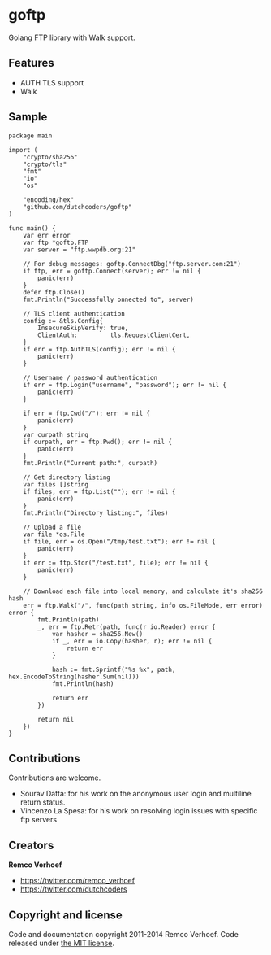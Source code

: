 goftp
=====

Golang FTP library with Walk support.

## Features

* AUTH TLS support
* Walk 

## Sample
    package main
    
    import (
    	"crypto/sha256"
        "crypto/tls"
    	"fmt"
    	"io"
    	"os"
    
    	"encoding/hex"
    	"github.com/dutchcoders/goftp"
    )
    
    func main() {
    	var err error
    	var ftp *goftp.FTP
    	var server = "ftp.wwpdb.org:21"
    
    	// For debug messages: goftp.ConnectDbg("ftp.server.com:21")
    	if ftp, err = goftp.Connect(server); err != nil {
    		panic(err)
    	}
    	defer ftp.Close()
    	fmt.Println("Successfully onnected to", server)
    
    	// TLS client authentication
    	config := &tls.Config{
    		InsecureSkipVerify: true,
    		ClientAuth:         tls.RequestClientCert,
    	}
    	if err = ftp.AuthTLS(config); err != nil {
    		panic(err)
    	}

    	// Username / password authentication
    	if err = ftp.Login("username", "password"); err != nil {
    		panic(err)
    	}

    	if err = ftp.Cwd("/"); err != nil {
    		panic(err)
    	}
    	var curpath string
    	if curpath, err = ftp.Pwd(); err != nil {
    		panic(err)
    	}
    	fmt.Println("Current path:", curpath)
    
    	// Get directory listing
    	var files []string
    	if files, err = ftp.List(""); err != nil {
    		panic(err)
    	}
    	fmt.Println("Directory listing:", files)
    
    	// Upload a file
    	var file *os.File
    	if file, err = os.Open("/tmp/test.txt"); err != nil {
    		panic(err)
    	}
    	if err := ftp.Stor("/test.txt", file); err != nil {
    		panic(err)
    	}
    
    	// Download each file into local memory, and calculate it's sha256 hash
    	err = ftp.Walk("/", func(path string, info os.FileMode, err error) error {
    		fmt.Println(path)
    		_, err = ftp.Retr(path, func(r io.Reader) error {
    			var hasher = sha256.New()
    			if _, err = io.Copy(hasher, r); err != nil {
    				return err
    			}
    
    			hash := fmt.Sprintf("%s %x", path, hex.EncodeToString(hasher.Sum(nil)))
    			fmt.Println(hash)
    
    			return err
    		})
    
    		return nil
    	})
    }

## Contributions

Contributions are welcome.

* Sourav Datta: for his work on the anonymous user login and multiline return status.
* Vincenzo La Spesa: for his work on resolving login issues with specific ftp servers


## Creators

**Remco Verhoef**
- <https://twitter.com/remco_verhoef>
- <https://twitter.com/dutchcoders>

## Copyright and license

Code and documentation copyright 2011-2014 Remco Verhoef.
Code released under [the MIT license](LICENSE).

